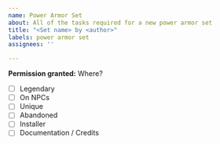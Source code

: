 ```yaml
---
name: Power Armor Set
about: All of the tasks required for a new power armor set
title: "<Set name> by <author>"
labels: power armor set
assignees: ''

---
```


**Permission granted:** Where?

- [ ] Legendary
- [ ] On NPCs 
- [ ] Unique
- [ ] Abandoned
- [ ] Installer
- [ ] Documentation / Credits

